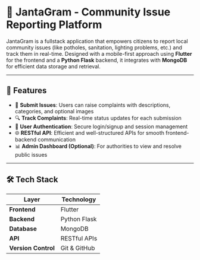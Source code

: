 # 🏡 JantaGram - Community Issue Reporting Platform

JantaGram is a fullstack application that empowers citizens to report local community issues (like potholes, sanitation, lighting problems, etc.) and track them in real-time. Designed with a mobile-first approach using **Flutter** for the frontend and a **Python Flask** backend, it integrates with **MongoDB** for efficient data storage and retrieval.

---

## 🚀 Features

- 📝 **Submit Issues**: Users can raise complaints with descriptions, categories, and optional images
- 🔍 **Track Complaints**: Real-time status updates for each submission
- 🔐 **User Authentication**: Secure login/signup and session management
- 🌐 **RESTful API**: Efficient and well-structured APIs for smooth frontend-backend communication
- 📊 **Admin Dashboard (Optional)**: For authorities to view and resolve public issues

---

## 🛠️ Tech Stack

| Layer         | Technology          |
|---------------|---------------------|
| **Frontend**  | Flutter              |
| **Backend**   | Python Flask         |
| **Database**  | MongoDB              |
| **API**       | RESTful APIs         |
| **Version Control** | Git & GitHub  |


